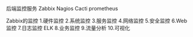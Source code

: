 
后端监控服务
Zabbix Nagios Cacti prometheus

Zabbix的监控
1.硬件监控
2.系统监控
3.服务监控
4.网络监控
5.安全监控
6.Web监控
7.日志监控
  ELK
8.业务监控
9.流量分析
10.可视化
